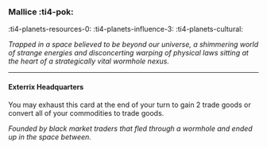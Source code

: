 ### Mallice :ti4-pok:

:ti4-planets-resources-0: :ti4-planets-influence-3: :ti4-planets-cultural:

*Trapped in a space believed to be beyond our universe, a shimmering world of strange energies and disconcerting warping of physical laws sitting at the heart of a strategically vital wormhole nexus.*

---

#### Exterrix Headquarters

You may exhaust this card at the end of your turn to gain 2 trade goods or convert all of your commodities to trade goods.

*Founded by black market traders that fled through a wormhole and ended up in the space between.*
